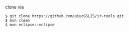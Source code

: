 clone via

```
$ git clone https://github.com/uiucGSLIS/ir-tools.git
$ mvn clean
$ mvn eclipse::eclipse
```
